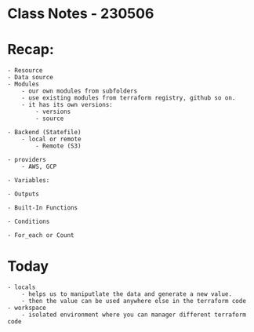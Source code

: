 # Class Notes - 230506 

# Recap:
    - Resource 
    - Data source 
    - Modules 
        - our own modules from subfolders
        - use existing modules from terraform registry, github so on. 
        - it has its own versions:
            - versions
            - source 

    - Backend (Statefile)
        - local or remote
            - Remote (S3)

    - providers
        - AWS, GCP
    
    - Variables:
    
    - Outputs

    - Built-In Functions

    - Conditions

    - For_each or Count 

    
# Today 
    - locals
        - helps us to maniputlate the data and generate a new value. 
        - then the value can be used anywhere else in the terraform code 
    - workspace
        - isolated environment where you can manager different terraform code


